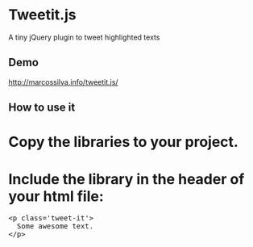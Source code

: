 # Tweetit.js
A tiny jQuery plugin to tweet highlighted texts

## Demo

http://marcossilva.info/tweetit.js/

## How to use it

# Copy the libraries to your project.
# Include the library in the header of your html file:
<pre>&lt;p class=&#39;tweet-it&#39;&gt;
  Some awesome text.
&lt;/p&gt;</pre>